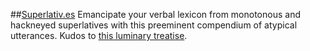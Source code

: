 ##[Superlativ.es](http://superlativ.es)
Emancipate your verbal lexicon from monotonous and hackneyed superlatives with this preeminent compendium of atypical utterances.
Kudos to [this luminary treatise](ttp://www.amazon.com/Better-Than-Great-Plenitudinous-Superlatives/dp/1573446602).